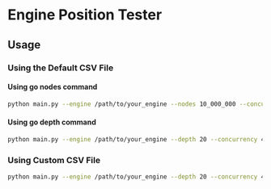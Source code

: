 # Engine Position Tester

## Usage

### Using the Default CSV File

#### Using go nodes command
```sh
python main.py --engine /path/to/your_engine --nodes 10_000_000 --concurrency 4
```

#### Using go depth command
```sh
python main.py --engine /path/to/your_engine --depth 20 --concurrency 4
```

### Using Custom CSV File
```sh
python main.py --engine /path/to/your_engine --depth 20 --concurrency 4 --csv_file your_test_file.csv
```
